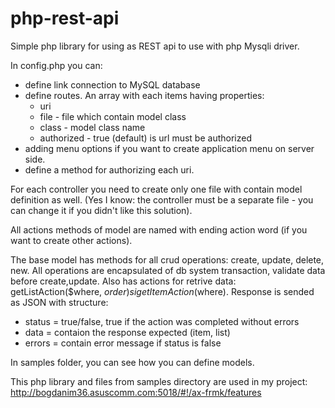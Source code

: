 # php-rest-api
Simple php library for using as REST api to use with php Mysqli driver.

In config.php you can: 
  - define link connection to MySQL database 
  - define routes. An array with each items having  properties: 
    - uri
    - file - file which contain model class
    - class - model class name
    - authorized - true (default) is url must be authorized
  - adding menu options if you want to create application menu on server side.
  - define a method for authorizing each uri.
  
For each controller you need to create only one file with contain model definition as well. (Yes I know: the controller must be a separate file - you can change it if you didn't like this solution).

All actions methods of model are named with ending action word (if you want to create other actions).

The base model has methods for all crud operations: create, update, delete, new. All operations are encapsulated of db system transaction, validate data before create,update. Also has actions for retrive data: getListAction($where, $order) si getItemAction($where). Response is sended as JSON with structure:

 - status = true/false, true if the action was completed without errors
 - data = contaion the response expected (item, list)
 - errors = contain error message if status is false

In samples folder, you can see how you can define models.

This php library and files from samples directory are used in my project:
http://bogdanim36.asuscomm.com:5018/#!/ax-frmk/features



